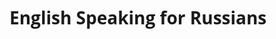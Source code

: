 
<style>
body {
  font-family: 'Open Sans', sans-serif;
}
.markdown-body table {
  display: table;
} 
</style>
# English Speaking for Russians
